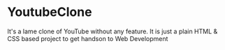 # YoutubeClone
It's a lame clone of YouTube without any feature. It is just a plain HTML & CSS based project to get handson to Web Development